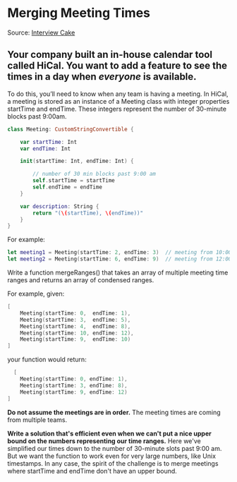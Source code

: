 # Merging Meeting Times
Source: [Interview Cake](https://www.interviewcake.com/question/swift/cake-thief?course=fc1&section=dynamic-programming-recursion)

## Your company built an in-house calendar tool called HiCal. You want to add a feature to see the times in a day when *everyone* is available.

To do this, you’ll need to know when any team is having a meeting. In HiCal, a meeting is stored as an instance of a Meeting class with integer properties startTime and endTime. These integers represent the number of 30-minute blocks past 9:00am.
```swift
class Meeting: CustomStringConvertible {

    var startTime: Int
    var endTime: Int

    init(startTime: Int, endTime: Int) {

        // number of 30 min blocks past 9:00 am
        self.startTime = startTime
        self.endTime = endTime
    }

    var description: String {
        return "(\(startTime), \(endTime))"
    }
}
```

For example:
```swift
let meeting1 = Meeting(startTime: 2, endTime: 3)  // meeting from 10:00 – 10:30 am
let meeting2 = Meeting(startTime: 6, endTime: 9)  // meeting from 12:00 – 1:30 pm
```

Write a function mergeRanges() that takes an array of multiple meeting time ranges and returns an array of condensed ranges.

For example, given:
```swift
[
    Meeting(startTime: 0,  endTime: 1),
    Meeting(startTime: 3,  endTime: 5),
    Meeting(startTime: 4,  endTime: 8),
    Meeting(startTime: 10, endTime: 12),
    Meeting(startTime: 9,  endTime: 10)
]
```

your function would return:
```swift
  [
    Meeting(startTime: 0, endTime: 1),
    Meeting(startTime: 3, endTime: 8),
    Meeting(startTime: 9, endTime: 12)
]
```

**Do not assume the meetings are in order.** The meeting times are coming from multiple teams.

**Write a solution that's efficient even when we can't put a nice upper bound on the numbers representing our time ranges.** Here we've simplified our times down to the number of 30-minute slots past 9:00 am. But we want the function to work even for very large numbers, like Unix timestamps. In any case, the spirit of the challenge is to merge meetings where startTime and endTime don't have an upper bound.


